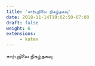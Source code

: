 ```yaml
---
title: 'சார்புநிலை நிகழ்தகவு'
date: 2018-11-14T19:02:50-07:00
draft: false
weight: 6
extensions:
     - katex
---
```


சார்புநிலை நிகழ்தகவு
